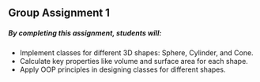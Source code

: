## Group Assignment 1

##### By completing this assignment, students will:

- Implement classes for different 3D shapes: Sphere, Cylinder, and Cone.
- Calculate key properties like volume and surface area for each shape.
- Apply OOP principles in designing classes for different shapes.
